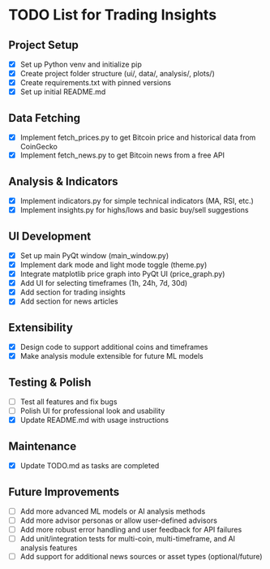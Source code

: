 # TODO List for Trading Insights

## Project Setup
- [x] Set up Python venv and initialize pip
- [x] Create project folder structure (ui/, data/, analysis/, plots/)
- [x] Create requirements.txt with pinned versions
- [x] Set up initial README.md

## Data Fetching
- [x] Implement fetch_prices.py to get Bitcoin price and historical data from CoinGecko
- [x] Implement fetch_news.py to get Bitcoin news from a free API

## Analysis & Indicators
- [x] Implement indicators.py for simple technical indicators (MA, RSI, etc.)
- [x] Implement insights.py for highs/lows and basic buy/sell suggestions

## UI Development
- [x] Set up main PyQt window (main_window.py)
- [x] Implement dark mode and light mode toggle (theme.py)
- [x] Integrate matplotlib price graph into PyQt UI (price_graph.py)
- [x] Add UI for selecting timeframes (1h, 24h, 7d, 30d)
- [x] Add section for trading insights
- [x] Add section for news articles

## Extensibility
- [x] Design code to support additional coins and timeframes
- [x] Make analysis module extensible for future ML models

## Testing & Polish
- [ ] Test all features and fix bugs
- [ ] Polish UI for professional look and usability
- [x] Update README.md with usage instructions

## Maintenance
- [x] Update TODO.md as tasks are completed 

## Future Improvements
- [ ] Add more advanced ML models or AI analysis methods
- [ ] Add more advisor personas or allow user-defined advisors
- [ ] Add more robust error handling and user feedback for API failures
- [ ] Add unit/integration tests for multi-coin, multi-timeframe, and AI analysis features
- [ ] Add support for additional news sources or asset types (optional/future) 